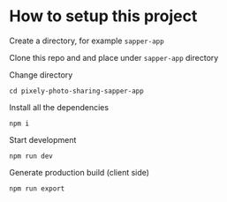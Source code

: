 # How to setup this project

Create a directory, for example `sapper-app`

Clone this repo and and place under `sapper-app` directory

Change directory 
```
cd pixely-photo-sharing-sapper-app
```

Install all the dependencies
```
npm i
```

Start development
```
npm run dev
```

Generate production build (client side)
```
npm run export
```




